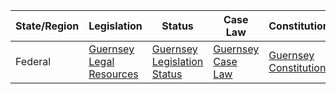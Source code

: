| State/Region | Legislation                     | Status                                     | Case Law                              | Constitution                              |
|--------------|---------------------------------|--------------------------------------------|---------------------------------------|------------------------------------------|
| Federal      | [Guernsey Legal Resources](https://www.guernseylegalresources.gg/) | [Guernsey Legislation Status](https://www.guernseylegalresources.gg/logon.aspx) | [Guernsey Case Law](https://www.guernseylegalresources.gg/case-law.aspx) | [Guernsey Constitution](https://www.guernseylegalresources.gg/constitution.aspx) |